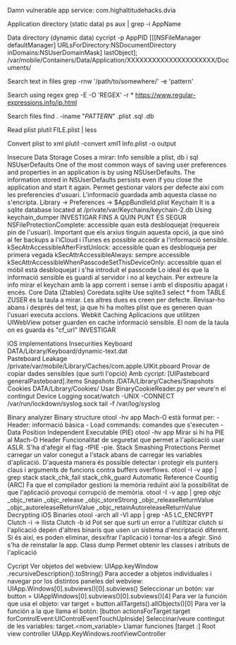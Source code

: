 Damn vulnerable app service: com.highaltitudehacks.dvia

Application directory (static data)
ps aux | grep -i AppName

Data directory (dynamic data)
cycript -p AppPID
[[[NSFileManager defaultManager] URLsForDirectory:NSDocumentDirectory inDomains:NSUserDomainMask] lastObject];
/var/mobile/Containers/Data/Application/XXXXXXXXXXXXXXXXXXXXX/Documents/

Search text in files
grep -rnw '/path/to/somewhere/' -e 'pattern'

Search using regex
grep -E -O 'REGEX' -r *
https://www.regular-expressions.info/ip.html

Search files
find . -iname "*PATTERN*"
.plist
.sql
.db

Read plist
plutil FILE.plist | less

Convert plist to xml
plutil -convert xml1 Info.plist -o output


Insecure Data Storage
Coses a mirar:
	Info sensible a plist, db i sql
	NSUserDefaults
		One of the most common ways of saving user preferences and properties in an application is by using NSUserDefaults. The information stored in NSUserDefaults persists even if you close the application and start it again. 
		Permet gestionar valors per defecte així com les preferencies d'usuari. L'informació guardada amb aquesta classe no s'encripta.
		Library -> Preferences -> $AppBundleId.plist
	Keychain
		It is a sqlite database located at /private/var/Keychains/keychain-2.db
		Using keychain_dumper
		INVESTIGAR FINS A QUIN PUNT ÉS SEGUR
			NSFileProtectionComplete: accessible quan està desbloquejat (requereix pin de l'usuari). Important que els arxius tinguin aquesta opció, ja que sinó al fer backups a l'iCloud i iTunes es possible accedir a l'informació sensible.
			kSecAtrAccessibleAfterFirstUnlock: accessible quan es desbloqueja per primera vegada
			kSecAttrAccessibleAlways: sempre accessible
			kSecAttrAccessibleWhenPasscodeSetThisDeviceOnly: accessible quan el móbil està desbloquejat i s'ha introduit el passcode
		Lo ideal és que la informació sensible es guardi al servidor i no al keychain.
		Per extreure la info mirar el keychain amb la app corrent i sense i amb el dispositiu apagat i encés.
	Core Data (Ztables)
		Coredata.sqlite
		Use sqlite3
		select * from TABLE
		ZUSER és la taula a mirar. Les altres dues es creen per defecte.
		Revisar-ho abans i després del test, ja que hi ha moltes plist que es generen quan l'usuari executa accions.
	Webkit Caching
		Aplicacions que utilitzen UIWebView potser guarden en cache informació sensible.
		El nom de la taula on es guarda és "cf_url"
		INVESTIGAR

iOS implementations Insecurities
	Keyboard
		DATA/Library/Keyboard/dynamic-text.dat 	
	Pasteboard Leakage
		/private/var/mobile/Library/Caches/com.apple.UIKit.pboard
		Provar de copiar dades sensibles (que surti l'opció)
		Amb cycript:
			[UIPasteboard generalPasteboard].items
	Snapshots
		/DATA/Library/Caches/Snapshots
	Cookies
		DATA/Library/Cookies/
		Usar BinaryCookieReader.py per veure'n el contingut
	Device Logging
		socat/watch -UNIX -CONNECT /var/run/lockdown/syslog.sock
		tail -f /var/log/syslog

Binary analyzer
	Binary structure
		otool -hv app
		Mach-O està format per: 
			- Header: informació bàsica
			- Load commands: comandes que s'executen
			- Data
	Position Independent Executable (PIE)
		otool -hv app
			Mirar si hi ha PIE al Mach-O Header
		Funcionalitat de seguretat que permet a l'aplicació usar ASLR. S'ha d'afegir el flag -fPIE -pie.
	Stack Smashing Protections
		Permet carregar un valor conegut a l'stack abans de carregar les variables d'aplicació. D'aquesta manera és possible detectar i protegir els punters claus i arguments de funcions contra buffers overflows.
		otool -I -v app | grep stack
			stack_chk_fail
			stack_chk_guard
	Automatic Reference Countig (ARC)
		Fa que el compilador gestioni la memòria reduïnt així la possibilitat de que l'aplicació provoqui corrupció de memòria.
		otool -I -v app | grep _objc_
			_objc_retain
			_objc_release
			_objc_storeStrong
			_objc_releaseReturnValue
			_objc_autoreleaseReturnValue
			_objc_retainAutoreleaseReturnValue
	Decrypting iOS Binaries
		otool -arch all -Vl app | grep -A5 LC_ENCRYPT
		Clutch -i -> llista
		Clutch -b id
		Pot ser que surti un error a l'utiltizar clutch si l'aplicació depén d'altres binaris que usen un sistema d'encriptació diferent. Si és així, es poden eliminar, desxifrar l'aplicació i tornar-los a afegir. Sinó s'ha de reinstalar la app.
	Class dump
		Permet obtenir les classes i atributs de l'aplicació

Cycript
	Ver objetos del webview:
		UIApp.keyWindow .recursiveDescription().toString()
	Para acceder a objetos individuales i navegar por los distintos paneles del webview:
		UIApp.Windows[0].subviews()[0].subviews()
	Seleccionar un botón:
		var button = UIAppWindows[0].subviews()[0].subviews()[4]
	Para ver la función que usa el objeto:
		var target = button.allTargets().allObjects()[0]
	Para ver la función a la que llama el botón:
		[button actionsForTarget:target forControlEvent:UIControlEventTouchUpInside]
	Seleccinar/veure contingut de les variables:
		target.<nom_variable>
	Llamar funciones
		[target <function>:<atributo>]
	Root view controller
		UIApp.KeyWindows.rootViewController